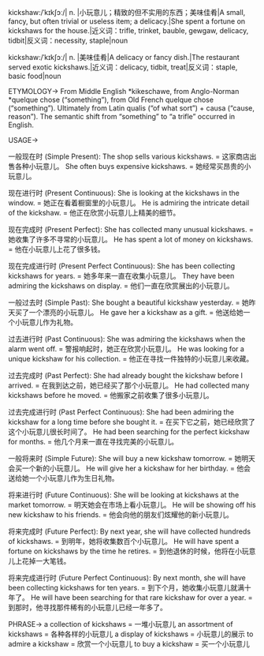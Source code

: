 kickshaw:/ˈkɪkʃɔː/| n. |小玩意儿；精致的但不实用的东西；美味佳肴|A small, fancy, but often trivial or useless item; a delicacy.|She spent a fortune on kickshaws for the house.|近义词：trifle, trinket, bauble, gewgaw, delicacy, tidbit|反义词：necessity, staple|noun

kickshaw:/ˈkɪkʃɔː/| n. |美味佳肴|A delicacy or fancy dish.|The restaurant served exotic kickshaws.|近义词：delicacy, tidbit, treat|反义词：staple, basic food|noun


ETYMOLOGY->
From Middle English *kikeschawe, from Anglo-Norman *quelque chose (“something”), from Old French quelque chose (“something”). Ultimately from Latin qualis (“of what sort”) + causa (“cause, reason”).  The semantic shift from “something” to “a trifle” occurred in English.

USAGE->

一般现在时 (Simple Present):
The shop sells various kickshaws. = 这家商店出售各种小玩意儿。
She often buys expensive kickshaws. = 她经常买昂贵的小玩意儿。

现在进行时 (Present Continuous):
She is looking at the kickshaws in the window. = 她正在看着橱窗里的小玩意儿。
He is admiring the intricate detail of the kickshaw. = 他正在欣赏小玩意儿上精美的细节。

现在完成时 (Present Perfect):
She has collected many unusual kickshaws. = 她收集了许多不寻常的小玩意儿。
He has spent a lot of money on kickshaws. = 他在小玩意儿上花了很多钱。

现在完成进行时 (Present Perfect Continuous):
She has been collecting kickshaws for years. = 她多年来一直在收集小玩意儿。
They have been admiring the kickshaws on display. = 他们一直在欣赏展出的小玩意儿。

一般过去时 (Simple Past):
She bought a beautiful kickshaw yesterday. = 她昨天买了一个漂亮的小玩意儿。
He gave her a kickshaw as a gift. = 他送给她一个小玩意儿作为礼物。

过去进行时 (Past Continuous):
She was admiring the kickshaws when the alarm went off. = 警报响起时，她正在欣赏小玩意儿。
He was looking for a unique kickshaw for his collection. = 他正在寻找一件独特的小玩意儿来收藏。

过去完成时 (Past Perfect):
She had already bought the kickshaw before I arrived. = 在我到达之前，她已经买了那个小玩意儿。
He had collected many kickshaws before he moved. = 他搬家之前收集了很多小玩意儿。

过去完成进行时 (Past Perfect Continuous):
She had been admiring the kickshaw for a long time before she bought it. = 在买下它之前，她已经欣赏了这个小玩意儿很长时间了。
He had been searching for the perfect kickshaw for months. = 他几个月来一直在寻找完美的小玩意儿。

一般将来时 (Simple Future):
She will buy a new kickshaw tomorrow. = 她明天会买一个新的小玩意儿。
He will give her a kickshaw for her birthday. = 他会送给她一个小玩意儿作为生日礼物。

将来进行时 (Future Continuous):
She will be looking at kickshaws at the market tomorrow. = 明天她会在市场上看小玩意儿。
He will be showing off his new kickshaw to his friends. = 他会向他的朋友们炫耀他的新小玩意儿。

将来完成时 (Future Perfect):
By next year, she will have collected hundreds of kickshaws. = 到明年，她将收集数百个小玩意儿。
He will have spent a fortune on kickshaws by the time he retires. = 到他退休的时候，他将在小玩意儿上花掉一大笔钱。


将来完成进行时 (Future Perfect Continuous):
By next month, she will have been collecting kickshaws for ten years. = 到下个月，她收集小玩意儿就满十年了。
He will have been searching for that rare kickshaw for over a year. = 到那时，他寻找那件稀有的小玩意儿已经一年多了。


PHRASE->
a collection of kickshaws = 一堆小玩意儿
an assortment of kickshaws = 各种各样的小玩意儿
a display of kickshaws = 小玩意儿的展示
to admire a kickshaw = 欣赏一个小玩意儿
to buy a kickshaw = 买一个小玩意儿
